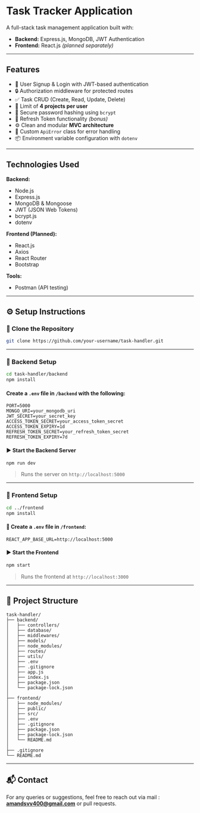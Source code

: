 # Task Tracker Application

A full-stack task management application built with:

- **Backend:** Express.js, MongoDB, JWT Authentication
- **Frontend:** React.js *(planned separately)*

---

## Features

- 🔐 User Signup & Login with JWT-based authentication
- 🔒 Authorization middleware for protected routes
- ✅ Task CRUD (Create, Read, Update, Delete)
- 📁 Limit of **4 projects per user**
- 🔑 Secure password hashing using `bcrypt`
- 🔄 Refresh Token functionality *(bonus)*
- ⚙️ Clean and modular **MVC architecture**
- 🧰 Custom `ApiError` class for error handling
- 📦 Environment variable configuration with `dotenv`

---

##  Technologies Used

**Backend:**

- Node.js
- Express.js
- MongoDB & Mongoose
- JWT (JSON Web Tokens)
- bcrypt.js
- dotenv

**Frontend (Planned):**

- React.js
- Axios
- React Router
- Bootstrap

**Tools:**

- Postman (API testing)

---

## ⚙️ Setup Instructions

### 📁 Clone the Repository

```bash
git clone https://github.com/your-username/task-handler.git
```

---

### 📡 Backend Setup

```bash
cd task-handler/backend
npm install
```

#### Create a `.env` file in `/backend` with the following:

```
PORT=5000
MONGO_URI=your_mongodb_uri
JWT_SECRET=your_secret_key
ACCESS_TOKEN_SECRET=your_access_token_secret
ACCESS_TOKEN_EXPIRY=1d
REFRESH_TOKEN_SECRET=your_refresh_token_secret
REFRESH_TOKEN_EXPIRY=7d
```

#### ▶️ Start the Backend Server

```bash
npm run dev
```

> Runs the server on `http://localhost:5000`

---

### 🎨 Frontend Setup

```bash
cd ../frontend
npm install
```

#### 📄 Create a `.env` file in `/frontend`:

```
REACT_APP_BASE_URL=http://localhost:5000
```

#### ▶️ Start the Frontend

```bash
npm start
```

> Runs the frontend at `http://localhost:3000`

---

## 📂 Project Structure

```
task-handler/
├── backend/
│   ├── controllers/
│   ├── database/
│   ├── middlewares/
│   ├── models/
│   ├── node_modules/
│   ├── routes/
│   ├── utils/
│   ├── .env
│   ├── .gitignore
│   ├── app.js
│   ├── index.js
│   ├── package.json
│   └── package-lock.json
│
├── frontend/
│   ├── node_modules/
│   ├── public/
│   ├── src/
│   ├── .env
│   ├── .gitignore
│   ├── package.json
│   ├── package-lock.json
│   └── README.md
│
├── .gitignore
└── README.md
```

---

## 📬 Contact

For any queries or suggestions, feel free to reach out via mail : **amandsvv400@gmail.com** or pull requests.
